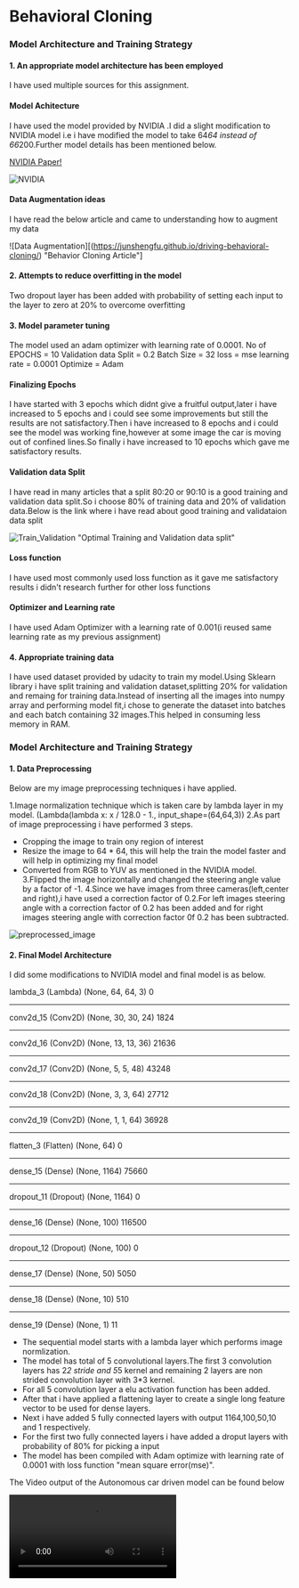 # **Behavioral Cloning** 

### Model Architecture and Training Strategy

#### 1. An appropriate model architecture has been employed

I have used multiple sources for this assignment.

#### Model Achitecture
I have used the model provided by NVIDIA .I did a slight modification to NVIDIA model i.e i have modified the model to take 64*64 instead of 66*200.Further model details has been mentioned below.

[NVIDIA Paper!](https://images.nvidia.com/content/tegra/automotive/images/2016/solutions/pdf/end-to-end-dl-using-px.pdf)

![NVIDIA](https://user-images.githubusercontent.com/19513148/89924074-20c37a00-dc1f-11ea-9980-04f38e6b8757.jpeg)

#### Data Augmentation ideas

I have read the below article and came to understanding how to augment my data

![Data Augmentation][(https://junshengfu.github.io/driving-behavioral-cloning/) "Behavior Cloning Article"]

#### 2. Attempts to reduce overfitting in the model

Two dropout layer has been added with probability of setting each input to the layer to zero at 20% to overcome overfitting

#### 3. Model parameter tuning

The model used an adam optimizer with learning rate of 0.0001.
No of EPOCHS = 10
Validation data Split = 0.2
Batch Size = 32
loss = mse
learning rate = 0.0001
Optimize = Adam

#### Finalizing Epochs
I have started with 3 epochs which didnt give a fruitful output,later i have increased to 5 epochs and i could see some improvements but still the results are not satisfactory.Then i have increased to 8 epochs and i could see the model was working fine,however at some image the car is moving out of confined lines.So finally i have increased to 10 epochs which gave me satisfactory results.
#### Validation data Split
I have read in many articles that a split 80:20 or 90:10 is a good training and validation data split.So i choose 80% of training data and 20% of validation data.Below is the link where i have read about good training and validataion data split

![Train_Validation](https://stackoverflow.com/questions/13610074/is-there-a-rule-of-thumb-for-how-to-divide-a-dataset-into-training-and-validatio) "Optimal Training and Validation data split"

#### Loss function
I have used most commonly used loss function as it gave me satisfactory results i didn't research further for other loss functions

#### Optimizer and Learning rate
I have used Adam Optimizer with a learning rate of 0.001(i reused same learning rate as my previous assignment)

#### 4. Appropriate training data

I have used dataset provided by udacity to train my model.Using Sklearn library i have split training and validation dataset,splitting 20% for validation and remaing for training data.Instead of inserting all the images into numpy array and performing model fit,i chose to generate the dataset into batches and each batch containing 32 images.This helped in consuming less memory in RAM.

### Model Architecture and Training Strategy

#### 1. Data Preprocessing
Below are my image preprocessing techniques i have applied.

1.Image normalization technique which is taken care by lambda layer in my model.
(Lambda(lambda x: x / 128.0 - 1., input_shape=(64,64,3))
2.As part of image preprocessing i have performed 3 steps. 
  * Cropping the image to train ony region of interest
  * Resize the image to 64 * 64, this will help the train the model faster and will help in optimizing my final model
  * Converted from RGB to YUV as mentioned in the NVIDIA model.
3.Flipped the image horizontally and changed the steering angle value by a factor of -1.
4.Since we have images from three cameras(left,center and right),i have used a correction factor of 0.2.For left images steering angle with a correction factor of 0.2 has been added and for right images steering angle with correction factor 0f 0.2 has been subtracted.

![preprocessed_image](https://user-images.githubusercontent.com/19513148/89924541-cd9df700-dc1f-11ea-9b23-5b91351fd7aa.png)

#### 2. Final Model Architecture

I did some modifications to NVIDIA model and final model is as below.

lambda_3 (Lambda)            (None, 64, 64, 3)         0         
_________________________________________________________________
conv2d_15 (Conv2D)           (None, 30, 30, 24)        1824      
_________________________________________________________________
conv2d_16 (Conv2D)           (None, 13, 13, 36)        21636     
_________________________________________________________________
conv2d_17 (Conv2D)           (None, 5, 5, 48)          43248     
_________________________________________________________________
conv2d_18 (Conv2D)           (None, 3, 3, 64)          27712     
_________________________________________________________________
conv2d_19 (Conv2D)           (None, 1, 1, 64)          36928     
_________________________________________________________________
flatten_3 (Flatten)          (None, 64)                0         
_________________________________________________________________
dense_15 (Dense)             (None, 1164)              75660     
_________________________________________________________________
dropout_11 (Dropout)         (None, 1164)              0         
_________________________________________________________________
dense_16 (Dense)             (None, 100)               116500    
_________________________________________________________________
dropout_12 (Dropout)         (None, 100)               0         
_________________________________________________________________
dense_17 (Dense)             (None, 50)                5050      
_________________________________________________________________
dense_18 (Dense)             (None, 10)                510       
_________________________________________________________________
dense_19 (Dense)             (None, 1)                 11        

* The sequential model starts with a lambda layer which performs image normlization.
* The model has total of 5 convolutional layers.The first 3 convolution layers has 2*2 stride and 5*5 kernel and remaining 2 layers are non strided convolution layer with 3*3 kernel.
* For all 5 convolution layer a elu activation function has been added.
* After that i have applied a flattening layer to create a single long feature vector to be used for dense layers.
* Next i have added 5 fully connected layers with output 1164,100,50,10 and 1 respectively.
* For the first two fully connected layers i have added a droput layers with probability of 80% for picking a input
* The model has been compiled with Adam optimize with learning rate of 0.0001 with loss function "mean square error(mse)".

The Video output of the Autonomous car driven model can be found below

![Video](./Model_Outputs/sim12.mp4 "Behaviour Cloning Video Output")
